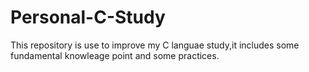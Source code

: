 # Personal-C-Study
This repository is use to improve my C languae study,it includes some fundamental knowleage point and some practices.
